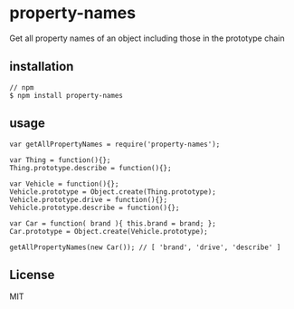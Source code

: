 # property-names

Get all property names of an object including those in the prototype chain

## installation

	// npm
	$ npm install property-names

## usage

	var getAllPropertyNames = require('property-names');

	var Thing = function(){};
	Thing.prototype.describe = function(){};

	var Vehicle = function(){};
	Vehicle.prototype = Object.create(Thing.prototype);
	Vehicle.prototype.drive = function(){};
	Vehicle.prototype.describe = function(){};

	var Car = function( brand ){ this.brand = brand; };
	Car.prototype = Object.create(Vehicle.prototype);

	getAllPropertyNames(new Car()); // [ 'brand', 'drive', 'describe' ]

## License

MIT
